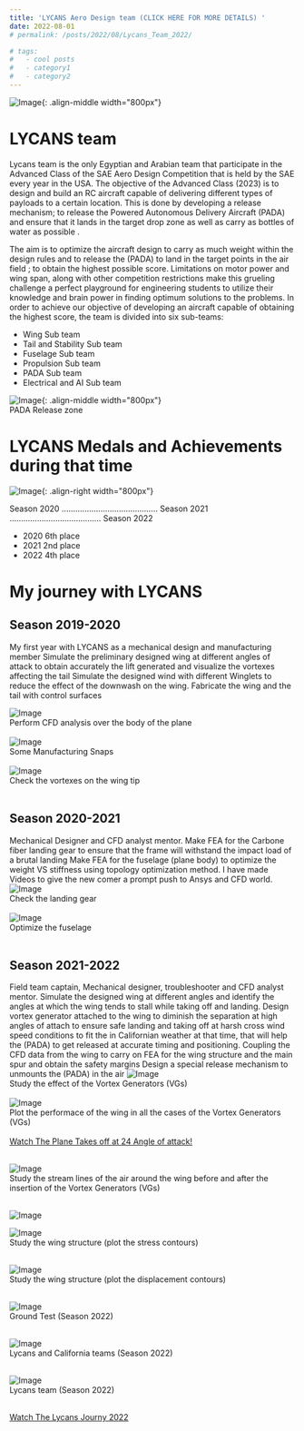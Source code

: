 ```yaml
---
title: 'LYCANS Aero Design team (CLICK HERE FOR MORE DETAILS) '
date: 2022-08-01
# permalink: /posts/2022/08/Lycans_Team_2022/

# tags:
#   - cool posts
#   - category1
#   - category2
---
```




![Image](../images/lycans/Picture38.png){: .align-middle width="800px"} <br/>

LYCANS team
======
Lycans team is the only Egyptian and Arabian team that participate in the Advanced Class of the SAE Aero Design Competition that is held by the SAE every year in the USA. The objective of the Advanced Class (2023) is to design and build an RC aircraft capable of delivering different types of payloads to a certain location. This is done by developing a release mechanism; to release the Powered Autonomous Delivery Aircraft (PADA) and ensure that it lands in the target drop zone as well as carry as bottles of water as possible .

The aim is to optimize the aircraft design to carry as much weight within the design rules and to release the (PADA) to land in the target points in the air field ; to obtain the highest possible score. Limitations on motor power and wing span, along with other competition restrictions make this grueling challenge a perfect playground for engineering students to utilize their knowledge and brain power in finding optimum solutions to the problems. In order to achieve our objective of developing an aircraft capable of obtaining the highest score, the team is divided into six sub-teams:
- Wing Sub team
- Tail and Stability Sub team
- Fuselage Sub team
- Propulsion Sub team
- PADA Sub team
- Electrical and AI Sub team

![Image](../images/Picture3.png){: .align-middle width="800px"} <br/>
PADA Release zone <br/>

LYCANS Medals and Achievements during that time
======
![Image](../images/lycans/Picture7.png){: .align-right width="800px"} <br/>

Season 2020 .......................................... Season 2021 ........................................ Season 2022 <br/>
- 2020 6th place 
- 2021 2nd place 
- 2022 4th place  <br/>

My journey with LYCANS
======

Season 2019-2020 
------
My first year with LYCANS as a mechanical design and manufacturing member 
Simulate the preliminary designed wing at different angles of attack to obtain accurately the lift generated and visualize the vortexes affecting the tail
Simulate the designed wind with different Winglets to reduce the effect of the downwash on the wing.
Fabricate the wing and the tail with control surfaces 

![Image](../images/lycans/Picture8.png)<br/>
Perform CFD analysis over the body of the plane<br/><br/>
![Image](../images/lycans/Picture9.png)<br/>
Some Manufacturing Snaps <br/><br/>
![Image](../images/lycans/Picture10.png)<br/>
Check the vortexes on the wing tip  <br/><br/>



Season 2020-2021
------
Mechanical Designer and CFD analyst mentor.
Make FEA for the Carbone fiber landing gear to ensure that the frame will withstand the impact load of a brutal landing 
Make FEA for the fuselage (plane body) to optimize the weight VS stiffness using topology optimization method.
I have made Videos to give the new comer a prompt push to Ansys and CFD world. 
![Image](../images/lycans/Picture11.png)<br/>
Check the landing gear<br/><br/>
![Image](../images/lycans/Picture12.png) <br/>
Optimize the fuselage<br/><br/>



Season 2021-2022
------
Field team captain, Mechanical designer, troubleshooter and CFD analyst mentor.
Simulate the designed wing at different angles and identify the angles at which the wing tends to stall while taking off and landing.
Design vortex generator attached to the wing to diminish the separation at high angles of attach to ensure safe landing and taking off at harsh cross wind speed conditions to fit the in Californian weather at that time, that will help the (PADA) to get released at accurate timing and positioning.
Coupling the CFD data from the wing to carry on FEA for the wing structure and the main spur and obtain the safety margins
Design a special release mechanism to unmounts the (PADA) in the air 
![Image](../images/lycans/Picture13.png) <br/>
Study the effect of the Vortex Generators (VGs) <br/><br/>
![Image](../images/lycans/Picture14.png) <br/>
Plot the performace of the wing in all the cases of the Vortex Generators (VGs) <br/><br/>
[Watch The Plane Takes off at 24 Angle of attack!](https://www.youtube.com/watch?v=6lks7HZXlo4&t=193s) <br/><br/>

![Image](../images/lycans/Picture15.png) <br/>
Study the stream lines of the air around the wing before and after the insertion of the Vortex Generators (VGs)  <br/><br/>

![Image](../images/lycans/Picture16.jpg) <br/>

![Image](../images/lycans/Picture18.png) <br/>
Study the wing structure (plot the stress contours) <br/><br/>

![Image](../images/lycans/Picture19.png) <br/>
Study the wing structure (plot the displacement contours) <br/><br/>

![Image](../images/lycans/Picture20.png) <br/>
Ground Test (Season 2022)  <br/><br/>

![Image](../images/lycans/Picture39.png) <br/>
Lycans and California teams (Season 2022)  <br/><br/>

![Image](../images/lycans/Picture22.jpg)<br/>
Lycans team (Season 2022)  <br/><br/>

[Watch The Lycans Journy 2022 ](https://www.youtube.com/watch?v=6lks7HZXlo4) <br/><br/>

